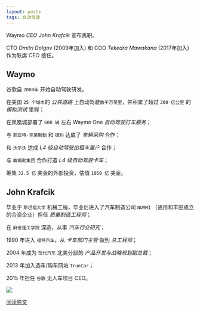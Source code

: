 ```yaml
---
layout: posts
tags: 自动驾驶
---
```





Waymo *CEO John Krafcik* 宣布离职。

CTO *Dmitri Dolgov* (2009年加入) 和 COO *Tekedra Mawakana* (2017年加入) 作为联席 CEO 接任。



## Waymo

谷歌自 `2008年` 开始自动驾驶研发。

在美国 `25 个城市`的 *公共道路* 上自动驾驶`数千万英里`，并积累了超过 `200 亿公里` 的 *模拟测试* 里程；

在凤凰城部署了 `600 辆` 左右 Waymo One *自动驾驶打车服务*；

与 `菲亚特·克莱斯勒` 和 `捷豹` 达成了 *车辆采购* 合作；

和 `沃尔沃` 达成 *L4 级自动驾驶出租车量产* 合作；

与 `戴姆勒集团` 合作打造 *L4 级自动驾驶卡车*；

筹集 `32.5 亿` 美金的外部投资，估值 `1050 亿` 美金。



## John Krafcik

毕业于 `斯坦福大学` 机械工程，毕业后进入了汽车制造公司 `NUMMI` （通用和丰田成立的合资企业）担任 *质量制造工程师*；

在 `麻省理工学院` 深造，从事 *汽车行业研究*；

1990 年进入 `福特汽车`，从 *卡车部门主管* 做到 *总工程师*；

2004 年成为 `现代汽车` 北美分部的 *产品开发与战略规划副总裁*；

2013 年加入选车/购车网站 `TrueCar`；

2015 年担任 `谷歌` 无人车项目 CEO。

![](http://zhouzm.cn/images/%E7%BE%8E%E5%9B%BE/2021-04-05.jpeg)

[阅读原文](https://mp.weixin.qq.com/s/yBQFRw4qwltSN627Sc_gOw)
